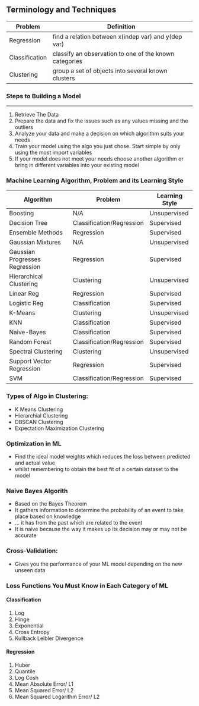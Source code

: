 ## Terminology and Techniques




|Problem                          |Definition                         
|-------------------------------|-----------------------------|
|Regression            |find a relation between x(indep var) and y(dep var)            |
|Classification          |classify an observation to one of the known categories         |
|Clustering| group a set of objects into several known clusters|


### Steps to Building a Model
---
1. Retrieve The Data
2. Prepare the data and fix the issues such as any values missing and the outliers
3. Analyze your data and make a decision on which algorithm suits your needs
4. Train your model using the algo you just chose. Start simple by only using the most import variables
5. If your model does not meet your needs choose another algorithm or bring in different variables into your existing model

### Machine Learning Algorithm, Problem and its Learning Style
|Algorithm                          |Problem | Learning Style|                  
|-------------------------------|-----------------------------|------------|
|Boosting |N/A |Unsupervised
|Decision Tree| Classification/Regression |Supervised
|Ensemble Methods| Regression |Supervised
|Gaussian Mixtures |N/A |Unsupervised
|Gaussian Progresses Regression|Regression|Supervised
|Hierarchical Clustering | Clustering | Unsupervised
|Linear Reg|Regression|Supervised
|Logistic Reg|Classification|Supervised
|K-Means| Clustering |Unsupervised
|KNN| Classification|Supervised
|Naive-Bayes| Classification|Supervised
|Random Forest| Classification/Regression |Supervised
|Spectral Clustering|Clustering|Unsupervised
|Support Vector Regression|Regression|Supervised
|SVM| Classification/Regression|Supervised


### Types of Algo in Clustering:
- K Means Clustering
- Hierarchial Clustering
- DBSCAN Clustering
- Expectation Maximization Clustering

### Optimization in ML

- Find the ideal model weights which reduces the loss between predicted and actual value
- whilst remembering to obtain the best fit of a certain dataset to the model  

### Naive Bayes Algorith

- Based on the Bayes Theorem
- It gathers information to determine the probability of an event to take place based on knowledge
- ... it has from the past which are related to the event
- It is naive because the way it makes up its decision may or may not be accurate 


### Cross-Validation:
- Gives you the performance of your ML model depending on the new unseen data

### Loss Functions You Must Know in Each Category of ML

#### Classification

1. Log
2. Hinge
3. Exponential
4. Cross Entropy
5. Kullback Leibler Divergence

#### Regression

1. Huber
2. Quantile
3. Log Cosh
4. Mean Absolute Error/ L1
5. Mean Squared Error/ L2
6. Mean Squared Logarithm Error/ L2
